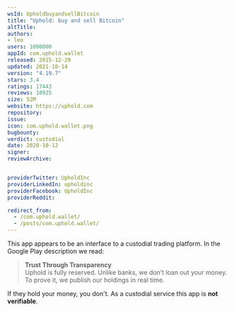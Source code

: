 ```yaml
---
wsId: UpholdbuyandsellBitcoin
title: "Uphold: buy and sell Bitcoin"
altTitle: 
authors:
- leo
users: 1000000
appId: com.uphold.wallet
released: 2015-12-29
updated: 2021-10-14
version: "4.19.7"
stars: 3.4
ratings: 17443
reviews: 10925
size: 52M
website: https://uphold.com
repository: 
issue: 
icon: com.uphold.wallet.png
bugbounty: 
verdict: custodial
date: 2020-10-12
signer: 
reviewArchive:


providerTwitter: UpholdInc
providerLinkedIn: upholdinc
providerFacebook: UpholdInc
providerReddit: 

redirect_from:
  - /com.uphold.wallet/
  - /posts/com.uphold.wallet/
---
```



This app appears to be an interface to a custodial trading platform. In the
Google Play description we read:

> **Trust Through Transparency**<br>
  Uphold is fully reserved. Unlike banks, we don’t loan out your money. To prove
  it, we publish our holdings in real time.

If they hold your money, you don't. As a custodial service this app is **not
verifiable**.

